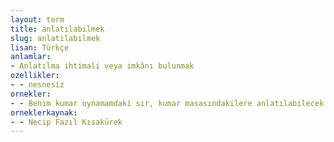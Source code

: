 ```yaml
---
layout: term
title: anlatılabilmek
slug: anlatilabilmek
lisan: Türkçe
anlamlar:
- Anlatılma ihtimali veya imkânı bulunmak
ozellikler:
- - nesnesiz
ornekler:
- - Benim kumar oynamamdaki sır, kumar masasındakilere anlatılabilecek bir şey değil.
orneklerkaynak:
- - Necip Fazıl Kısakürek
---
```

